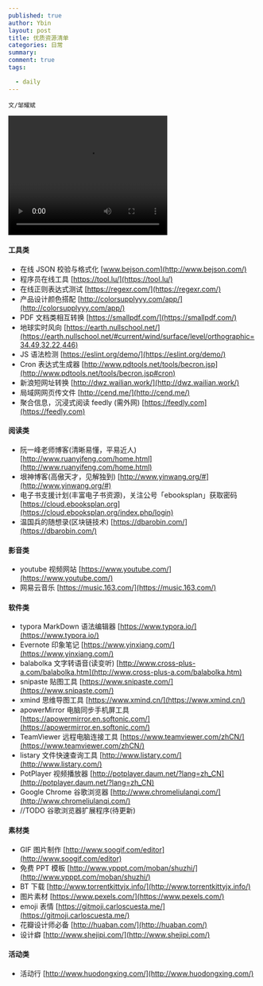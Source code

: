 ```yaml
---
published: true
author: Ybin
layout: post
title: 优质资源清单
categories: 日常
summary:
comment: true
tags:

  - daily
---
```


`文/邹耀斌`


<video src="http://ojankqgpw.bkt.clouddn.com/9ca0afc818d8d260294ba50d37f784e6.mp4" width="320" height="240" controls="controls">
</video>

#### 工具类

- 在线 JSON 校验与格式化 [www.bejson.com](http://www.bejson.com/)
- 程序员在线工具 [https://tool.lu/](https://tool.lu/)
- 在线正则表达式测试 [https://regexr.com/](https://regexr.com/)
- 产品设计颜色搭配 [http://colorsupplyyy.com/app/](http://colorsupplyyy.com/app/)
- PDF 文档类相互转换 [https://smallpdf.com/](https://smallpdf.com/)
- 地球实时风向 [https://earth.nullschool.net/](https://earth.nullschool.net/#current/wind/surface/level/orthographic=34.49,32.22,446)
- JS 语法检测 [https://eslint.org/demo/](https://eslint.org/demo/)
- Cron 表达式生成器 [http://www.pdtools.net/tools/becron.jsp](http://www.pdtools.net/tools/becron.jsp#cron)
- 新浪短网址转换 [http://dwz.wailian.work/](http://dwz.wailian.work/)
- 局域网网页传文件 [http://cend.me/](http://cend.me/)
- 聚合信息，沉浸式阅读 feedly (需外网) [https://feedly.com](https://feedly.com)

#### 阅读类

- 阮一峰老师博客(清晰易懂，平易近人) [http://www.ruanyifeng.com/home.html](http://www.ruanyifeng.com/home.html)
- 垠神博客(高傲天才，见解独到) [http://www.yinwang.org/#](http://www.yinwang.org/#)
- 电子书支援计划(丰富电子书资源)，关注公号「ebooksplan」获取密码 [https://cloud.ebooksplan.org](https://cloud.ebooksplan.org/index.php/login)
- 温国兵的随想录(区块链技术) [https://dbarobin.com/](https://dbarobin.com/)

#### 影音类

- youtube 视频网站 [https://www.youtube.com/](https://www.youtube.com/)
- 网易云音乐 [https://music.163.com/](https://music.163.com/)

#### 软件类

- typora MarkDown 语法编辑器 [https://www.typora.io/](https://www.typora.io/)
- Evernote 印象笔记 [https://www.yinxiang.com/](https://www.yinxiang.com/)
- balabolka 文字转语音(读变听) [http://www.cross-plus-a.com/balabolka.htm](http://www.cross-plus-a.com/balabolka.htm)
- snipaste 贴图工具 [https://www.snipaste.com/](https://www.snipaste.com/)
- xmind 思维导图工具 [https://www.xmind.cn/](https://www.xmind.cn/)
- apowerMirror 电脑同步手机屏工具 [https://apowermirror.en.softonic.com/](https://apowermirror.en.softonic.com/)
- TeamViewer 远程电脑连接工具 [https://www.teamviewer.com/zhCN/](https://www.teamviewer.com/zhCN/)
- listary 文件快速查询工具 [http://www.listary.com/](http://www.listary.com/)
- PotPlayer 视频播放器 [http://potplayer.daum.net/?lang=zh_CN](http://potplayer.daum.net/?lang=zh_CN)
- Google Chrome 谷歌浏览器 [http://www.chromeliulanqi.com/](http://www.chromeliulanqi.com/)
- //TODO 谷歌浏览器扩展程序(待更新)

#### 素材类

- GIF 图片制作 [http://www.soogif.com/editor](http://www.soogif.com/editor)
- 免费 PPT 模板 [http://www.ypppt.com/moban/shuzhi/](http://www.ypppt.com/moban/shuzhi/)
- BT 下载 [http://www.torrentkittyjx.info/](http://www.torrentkittyjx.info/)
- 图片素材 [https://www.pexels.com/](https://www.pexels.com/)
- emoji 表情 [https://gitmoji.carloscuesta.me/](https://gitmoji.carloscuesta.me/)
- 花瓣设计师必备 [http://huaban.com/](http://huaban.com/) 
- 设计癖 [http://www.shejipi.com/](http://www.shejipi.com/)

#### 活动类

- 活动行 [http://www.huodongxing.com/](http://www.huodongxing.com/)
